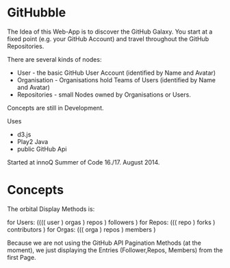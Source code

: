 # GitHubble


The Idea of this Web-App is to discover the GitHub Galaxy.
You start at a fixed point (e.g. your GitHub Account) and travel throughout the GitHub Repositories.

There are several kinds of nodes:

* User - the basic GitHub User Account (identified by Name and Avatar)
* Organisation - Organisations hold Teams of Users (identified by Name and Avatar)
* Repositories - small Nodes owned by Organisations or Users.

Concepts are still in Development.

Uses

* d3.js
* Play2 Java
* public GitHub Api

Started at innoQ Summer of Code 16./17. August 2014.


# Concepts

The orbital Display Methods is:

for Users: (((( user ) orgas ) repos ) followers )
for Repos: ((( repo ) forks ) contributors )
for Orgas: (((  orga ) repos ) members )

Because we are not using the GitHub API Pagination Methods (at the moment), we just displaying the Entries (Follower,Repos, Members) from the first Page.
